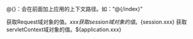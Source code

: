 @{}：会在前面加上应用的上下文路径。如："@{/index}"

获取Request域对象的值。${xxx}
获取session域对象的值。${session.xxx}
获取servletContext域对象的值。${application.xxx}
